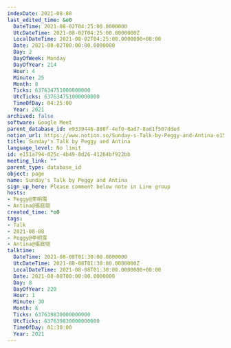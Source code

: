 ```yaml
---
indexDate: 2021-08-08
last_edited_time: &o0
  DateTime: 2021-08-02T04:25:00.0000000
  UtcDateTime: 2021-08-02T04:25:00.0000000Z
  LocalDateTime: 2021-08-02T04:25:00.0000000+00:00
  Date: 2021-08-02T00:00:00.0000000
  Day: 2
  DayOfWeek: Monday
  DayOfYear: 214
  Hour: 4
  Minute: 25
  Month: 8
  Ticks: 637634751000000000
  UtcTicks: 637634751000000000
  TimeOfDay: 04:25:00
  Year: 2021
archived: false
software: Google Meet
parent_database_id: e9339446-880f-4ef0-8ad7-8ad1f507dded
notion_url: https://www.notion.so/Sunday-s-Talk-by-Peggy-and-Antina-e151a794025c4b498d2641264bf922bb
title: Sunday's Talk by Peggy and Antina
language_level: No limit
id: e151a794-025c-4b49-8d26-41264bf922bb
meeting_link: ""
parent_type: database_id
object: page
name: Sunday's Talk by Peggy and Antina
sign_up_here: Please comment below note in Line group
hosts:
- Peggy@李明霈
- Antina@張庭瑄
created_time: *o0
tags:
- Talk
- 2021-08-08
- Peggy@李明霈
- Antina@張庭瑄
talktime:
  DateTime: 2021-08-08T01:30:00.0000000
  UtcDateTime: 2021-08-08T01:30:00.0000000Z
  LocalDateTime: 2021-08-08T01:30:00.0000000+00:00
  Date: 2021-08-08T00:00:00.0000000
  Day: 8
  DayOfYear: 220
  Hour: 1
  Minute: 30
  Month: 8
  Ticks: 637639830000000000
  UtcTicks: 637639830000000000
  TimeOfDay: 01:30:00
  Year: 2021
---
```







